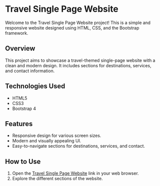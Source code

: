 # Travel Single Page Website

Welcome to the Travel Single Page Website project! This is a simple and responsive website designed using HTML, CSS, and the Bootstrap framework.

## Overview

This project aims to showcase a travel-themed single-page website with a clean and modern design. It includes sections for destinations, services, and contact information.

## Technologies Used

- HTML5
- CSS3
- Bootstrap 4

## Features

- Responsive design for various screen sizes.
- Modern and visually appealing UI.
- Easy-to-navigate sections for destinations, services, and contact.

## How to Use

1. Open the [Travel Single Page Website](https://ravinduakalanka.github.io/Travele-website-design/) link in your web browser.
2. Explore the different sections of the website.


